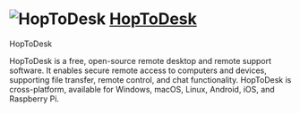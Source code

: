 ﻿# ![HopToDesk](https://cdn.jsdelivr.net/gh/hoptodesk/hoptodesk/res/128x128.png "HopToDesk Logo") [HopToDesk](https://github.com/hoptodesk/hoptodesk/chocolatey)

HopToDesk

HopToDesk is a free, open-source remote desktop and remote support software. It enables secure remote access to computers and devices, supporting file transfer, remote control, and chat functionality. HopToDesk is cross-platform, available for Windows, macOS, Linux, Android, iOS, and Raspberry Pi.